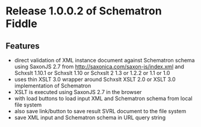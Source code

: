 # Release 1.0.0.2 of Schematron Fiddle

## Features

*   direct validation of XML instance document against Schematron schema using SaxonJS 2.7 from http://saxonica.com/saxon-js/index.xml and Schxslt 1.10.1 or Schxslt 1.10 or Schxslt 2 1.3 or 1.2.2 or 1.1 or 1.0
*   uses thin XSLT 3.0 wrapper around Schxslt XSLT 2.0 or XSLT 3.0 implementation of Schematron
*   XSLT is executed using SaxonJS 2.7 in the browser
*   with load buttons to load input XML and Schematron schema from local file system
*   also save link/button to save result SVRL document to the file system
*   save XML input and Schematron schema in URL query string
